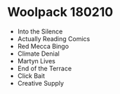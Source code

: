 # Woolpack 180210


- Into the Silence
- Actually Reading Comics
- Red Mecca Bingo
- Climate Denial
- Martyn Lives
- End of the Terrace
- Click Bait
- Creative Supply
